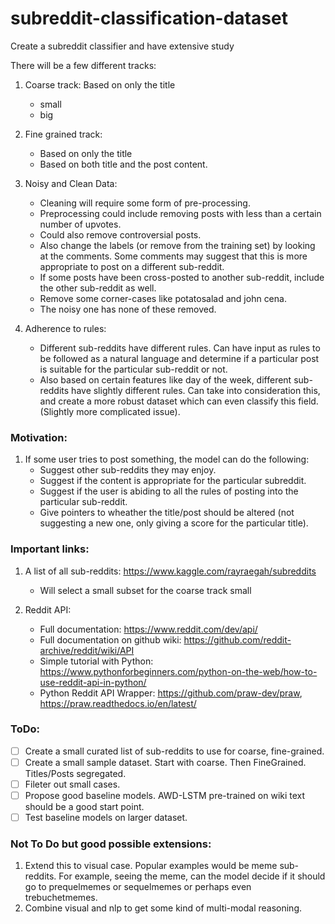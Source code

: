 # subreddit-classification-dataset
Create a subreddit classifier and have extensive study

There will be a few different tracks:
1. Coarse track: Based on only the title
    - small
    - big
2. Fine grained track:
    - Based on only the title
    - Based on both title and the post content.
3. Noisy and Clean Data:
    - Cleaning will require some form of pre-processing. 
    - Preprocessing could include removing posts with less than a certain number of upvotes.
    - Could also remove controversial posts.
    - Also change the labels (or remove from the training set) by looking at the comments. Some comments may suggest that this is more appropriate to post on a different sub-reddit.
    - If some posts have been cross-posted to another sub-reddit, include the other sub-reddit as well.
    - Remove some corner-cases like potatosalad and john cena. 
    - The noisy one has none of these removed.
    
4. Adherence to rules:
    - Different sub-reddits have different rules. Can have input as rules to be followed as a natural language and determine if a particular post is suitable for the particular sub-reddit or not. 
    - Also based on certain features like day of the week, different sub-reddits have slightly different rules. Can take into consideration this, and create a more robust dataset which can even classify this field. (Slightly more complicated issue).

### Motivation:
1. If some user tries to post something, the model can do the following:
    - Suggest other sub-reddits they may enjoy.
    - Suggest if the content is appropriate for the particular subreddit.
    - Suggest if the user is abiding to all the rules of posting into the particular sub-reddit.
    - Give pointers to wheather the title/post should be altered (not suggesting a new one, only giving a score for the particular title).

### Important links:
1. A list of all sub-reddits: https://www.kaggle.com/rayraegah/subreddits
    - Will select a small subset for the coarse track small
    
2. Reddit API:
    - Full documentation: https://www.reddit.com/dev/api/
    - Full documentation on github wiki: https://github.com/reddit-archive/reddit/wiki/API
    - Simple tutorial with Python: https://www.pythonforbeginners.com/python-on-the-web/how-to-use-reddit-api-in-python/
    - Python Reddit API Wrapper: https://github.com/praw-dev/praw, https://praw.readthedocs.io/en/latest/
    
### ToDo:
- [ ] Create a small curated list of sub-reddits to use for coarse, fine-grained.
- [ ] Create a small sample dataset. Start with coarse. Then FineGrained. Titles/Posts segregated.
- [ ] Fileter out small cases. 
- [ ] Propose good baseline models. AWD-LSTM pre-trained on wiki text should be a good start point.
- [ ] Test baseline models on larger dataset. 

### Not To Do but good possible extensions:
1. Extend this to visual case. Popular examples would be meme sub-reddits. For example, seeing the meme, can the model decide if it should go to prequelmemes or sequelmemes or perhaps even trebuchetmemes. 
2. Combine visual and nlp to get some kind of multi-modal reasoning. 

